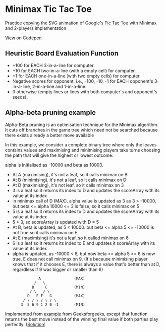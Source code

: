 # Minimax Tic Tac Toe
Practice copying the SVG animation of Google's [Tic Tac Toe](https://www.google.com.sg/search?q=tic+tac+toe) with Minimax and 2-players implementation

[View](https://codepen.io/sevresbabylone/full/BVvNPM/) on Codepen
## Heuristic Board Evaluation Function
- +100 for EACH 3-in-a-line for computer.
- +10 for EACH two-in-a-line (with a empty cell) for computer.
- +1 for EACH one-in-a-line (with two empty cells) for computer.
- Negative scores for opponent, i.e., -100, -10, -1 for EACH opponent's 3-in-a-line, 2-in-a-line and 1-in-a-line.
- 0 otherwise (empty lines or lines with both computer's and opponent's seeds).

## Alpha-beta pruning example
Alpha-Beta pruning is an optimisation technique for the Minimax algorithm. It cuts off branches in the game tree which need not be searched because there exists already a better move available

In this example, we consider a complete binary tree where only the leaves contains values and maximising and minimising players take turns choosing the path that will give the highest or lowest outcome.

alpha is initialised as -10000 and beta as 10000.
- At A (maximising), it's  not a leaf, so it calls minimax on B
- At B (minimising), it's not a leaf, so it calls minimax on D
- At D (maximising), it's not leaf, so it calls minimax on 3
- 3 is a leaf so it returns its index to D and updates the scoreArray with its value at its index
- in minimax call of D (MAX), alpha value is updated as 3 as 3 > -10000, but beta <= alpha 10000 <= 3 is false, so it calls minimax on 5
- 5 is a leaf so it returns its index to D and updates the scoreArray with its value at its index
- 5 > 3, so scoreArray is updated with D = 5
- At B, beta is updated, as 5 < 10000. but beta <= alpha 5 <= -10000 is not true so it calls minimax on E
- At E (maximising) it's not a leaf, so it called minimax on 6
- 6 is a leaf so it returns its index to E and updates it scoreArray with its value at its index
- alpha is updated, as -10000 < 6, but now beta <= alpha 5 <= 6 is now true, E does not call minimax on 9. (It's because minimising player knows that if it chooses E, there is always a value that's better than at D, regardless if 9 was bigger or smaller than 6)
```
               A               (MAX)
             /   \
            B     C            (MIN)
           / \   / \
          D   E F   G          (MAX)
        / \ / \ / \ / \
       3  5 6 9 1 2 0 -1       (MIN)
```

Implemented from [example](https://www.geeksforgeeks.org/minimax-algorithm-in-game-theory-set-4-alpha-beta-pruning/) from Geeksforgeeks, except that function returns the best move instead of the winning final value if both parties play perfectly. ([Solution](https://github.com/sevresbabylone/minimax-tic-tac-toe/blob/master/alpha-beta-pruning/alpha-beta.js))
